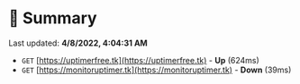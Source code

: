 # 📖 Summary
Last updated: **4/8/2022, 4:04:31 AM**

- `GET` [https://uptimerfree.tk](https://uptimerfree.tk) - **Up** (624ms)
- `GET` [https://monitoruptimer.tk](https://monitoruptimer.tk) - **Down** (39ms)
